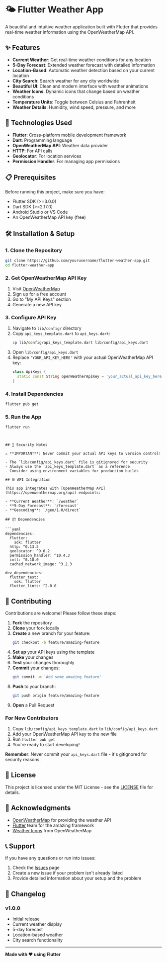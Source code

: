 # 🌤️ Flutter Weather App

A beautiful and intuitive weather application built with Flutter that provides real-time weather information using the OpenWeatherMap API.

## ✨ Features

- **Current Weather**: Get real-time weather conditions for any location
- **5-Day Forecast**: Extended weather forecast with detailed information
- **Location-Based**: Automatic weather detection based on your current location
- **City Search**: Search weather for any city worldwide
- **Beautiful UI**: Clean and modern interface with weather animations
- **Weather Icons**: Dynamic icons that change based on weather conditions
- **Temperature Units**: Toggle between Celsius and Fahrenheit
- **Weather Details**: Humidity, wind speed, pressure, and more



## 🔧 Technologies Used

- **Flutter**: Cross-platform mobile development framework
- **Dart**: Programming language
- **OpenWeatherMap API**: Weather data provider
- **HTTP**: For API calls
- **Geolocator**: For location services
- **Permission Handler**: For managing app permissions

## 📋 Prerequisites

Before running this project, make sure you have:

- Flutter SDK (>=3.0.0)
- Dart SDK (>=2.17.0)
- Android Studio or VS Code
- An OpenWeatherMap API key (free)

## 🛠️ Installation & Setup

### 1. Clone the Repository

```bash
git clone https://github.com/yourusername/flutter-weather-app.git
cd flutter-weather-app
```

### 2. Get OpenWeatherMap API Key

1. Visit [OpenWeatherMap](https://openweathermap.org/api)
2. Sign up for a free account
3. Go to "My API Keys" section
4. Generate a new API key

### 3. Configure API Key

1. Navigate to `lib/config/` directory
2. Copy `api_keys_template.dart` to `api_keys.dart`:
   ```bash
   cp lib/config/api_keys_template.dart lib/config/api_keys.dart
   ```
3. Open `lib/config/api_keys.dart`
4. Replace `'YOUR_API_KEY_HERE'` with your actual OpenWeatherMap API key:
   ```dart
   class ApiKeys {
     static const String openWeatherApiKey = 'your_actual_api_key_here';
   }
   ```

### 4. Install Dependencies

```bash
flutter pub get
```

### 5. Run the App

```bash
flutter run
```



```


## 🔐 Security Notes

⚠️ **IMPORTANT**: Never commit your actual API keys to version control!

- The `lib/config/api_keys.dart` file is gitignored for security
- Always use the `api_keys_template.dart` as a reference
- Consider using environment variables for production builds

## 🌐 API Integration

This app integrates with [OpenWeatherMap API](https://openweathermap.org/api) endpoints:

- **Current Weather**: `/weather`
- **5-Day Forecast**: `/forecast`
- **Geocoding**: `/geo/1.0/direct`

## 📦 Dependencies

```yaml
dependencies:
  flutter:
    sdk: flutter
  http: ^0.13.5
  geolocator: ^9.0.2
  permission_handler: ^10.4.3
  intl: ^0.18.0
  cached_network_image: ^3.2.3

dev_dependencies:
  flutter_test:
    sdk: flutter
  flutter_lints: ^2.0.0
```

## 🤝 Contributing

Contributions are welcome! Please follow these steps:

1. **Fork** the repository
2. **Clone** your fork locally
3. **Create** a new branch for your feature:
   ```bash
   git checkout -b feature/amazing-feature
   ```
4. **Set up** your API keys using the template
5. **Make** your changes
6. **Test** your changes thoroughly
7. **Commit** your changes:
   ```bash
   git commit -m 'Add some amazing feature'
   ```
8. **Push** to your branch:
   ```bash
   git push origin feature/amazing-feature
   ```
9. **Open** a Pull Request

### For New Contributors

1. Copy `lib/config/api_keys_template.dart` to `lib/config/api_keys.dart`
2. Add your OpenWeatherMap API key to the new file
3. Run `flutter pub get`
4. You're ready to start developing!

**Remember**: Never commit your `api_keys.dart` file - it's gitignored for security reasons.

## 📄 License

This project is licensed under the MIT License - see the [LICENSE](LICENSE) file for details.

## 🙏 Acknowledgments

- [OpenWeatherMap](https://openweathermap.org/) for providing the weather API
- [Flutter](https://flutter.dev/) team for the amazing framework
- [Weather Icons](https://openweathermap.org/weather-conditions) from OpenWeatherMap

## 📞 Support

If you have any questions or run into issues:

1. Check the [Issues](https://github.com/yourusername/flutter-weather-app/issues) page
2. Create a new issue if your problem isn't already listed
3. Provide detailed information about your setup and the problem

## 🔄 Changelog

### v1.0.0
- Initial release
- Current weather display
- 5-day forecast
- Location-based weather
- City search functionality

---

**Made with ❤️ using Flutter**